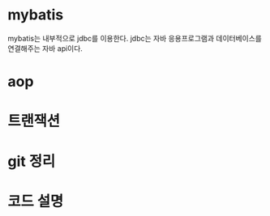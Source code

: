 # mybatis 
mybatis는 내부적으로 jdbc를 이용한다.
jdbc는 자바 응용프로그램과 데이터베이스를 연결해주는 자바 api이다.



# aop



# 트랜잭션


# git 정리



# 코드 설명


